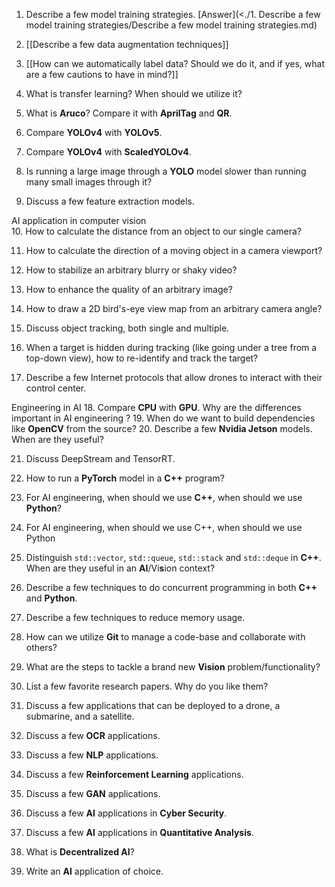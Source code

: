 1.  Describe a few model training strategies.
[Answer](<./1. Describe a few model training strategies/Describe a few model training strategies.md)
2.  [[Describe a few data augmentation techniques]]
3.  [[How can we automatically label data? Should we do it, and if yes, what are a few cautions to have in mind?]]
4.  What is transfer learning? When should we utilize it?
  
5.  What is **Aruco**? Compare it with **AprilTag** and **QR**.
    
6.  Compare **YOLOv4** with **YOLOv5**.
    
7.  Compare **YOLOv4** with **ScaledYOLOv4**.
    
8.  Is running a large image through a **YOLO** model slower than running many small images through it?
    
9.  Discuss a few feature extraction models.


AI application in computer vision    
10.  How to calculate the distance from an object to our single camera?
    
11.  How to calculate the direction of a moving object in a camera viewport?
    
12.  How to stabilize an arbitrary blurry or shaky video?
    
13.  How to enhance the quality of an arbitrary image?
    
14.  How to draw a 2D bird's-eye view map from an arbitrary camera angle?
    
15.  Discuss object tracking, both single and multiple.
    
16.  When a target is hidden during tracking (like going under a tree from a top-down view), how to re-identify and track the target?
    
17.  Describe a few Internet protocols that allow drones to interact with their control center.


Engineering in AI
18.  Compare **CPU** with **GPU**. Why are the differences important in AI engineering ?
19.  When do we want to build dependencies like **OpenCV** from the source?
20.  Describe a few **Nvidia Jetson** models. When are they useful?
    
21.  Discuss DeepStream and TensorRT.
22.  How to run a **PyTorch** model in a **C++** program?
23.  For AI engineering, when should we use **C++**, when should we use **Python**?
23.  For AI engineering, when should we use C++, when should we use Python
    
	
24.  Distinguish `std::vector`, `std::queue`, `std::stack` and `std::deque` in **C++**. When are they useful in an **AI**/Vi**s**ion context?
    
25.  Describe a few techniques to do concurrent programming in both **C++** and **Python**.
    
26.  Describe a few techniques to reduce memory usage.
    
27.  How can we utilize **Git** to manage a code-base and collaborate with others?
    
28.  What are the steps to tackle a brand new **Vision** problem/functionality?
    
29.  List a few favorite research papers. Why do you like them?
    
30.  Discuss a few applications that can be deployed to a drone, a submarine, and a satellite.
    
31.  Discuss a few **OCR** applications.
    
32.  Discuss a few **NLP** applications.
    
33.  Discuss a few **Reinforcement Learning** applications.
    
34.  Discuss a few **GAN** applications.
    
35.  Discuss a few **AI** applications in **Cyber Security**.
    
36.  Discuss a few **AI** applications in **Quantitative Analysis**.
    
37.  What is **Decentralized AI**?
    
38.  Write an **AI** application of choice.
